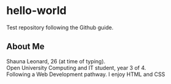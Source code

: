 # hello-world
Test repository following the Github guide.

<h2>About Me</h2>
<p>Shauna Leonard, 26 (at time of typing). 
<br>Open University Computing and IT student, year 3 of 4. 
<br>Following a Web Development pathway. I enjoy HTML and CSS
</p>

